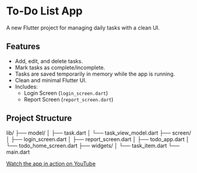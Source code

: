 # To-Do List App

A new Flutter project for managing daily tasks with a clean UI.

## Features

- Add, edit, and delete tasks.
- Mark tasks as complete/incomplete.
- Tasks are saved temporarily in memory while the app is running.
- Clean and minimal Flutter UI.
- Includes:
  - Login Screen (`login_screen.dart`)
  - Report Screen (`report_screen.dart`)

##  Project Structure
lib/
├── model/
│ ├── task.dart
│ └── task_view_model.dart
├── screen/
│ ├── login_screen.dart
│ ├── report_screen.dart
│ ├── todo_app.dart
│ └── todo_home_screen.dart
├── widgets/
│ └── task_item.dart
└── main.dart

[Watch the app in action on YouTube](https://youtu.be/-zwKLMaZTWk)


